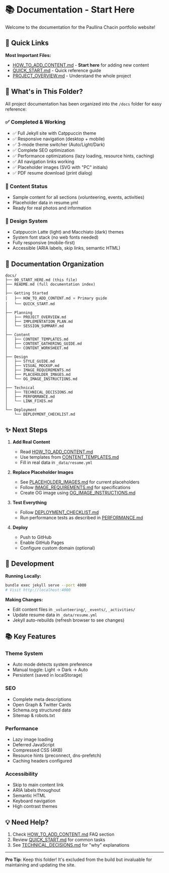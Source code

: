 # 📚 Documentation - Start Here

Welcome to the documentation for the Paullina Chacin portfolio website!

## 🚀 Quick Links

**Most Important Files:**
- [HOW_TO_ADD_CONTENT.md](HOW_TO_ADD_CONTENT.md) - **Start here** for adding new content
- [QUICK_START.md](QUICK_START.md) - Quick reference guide
- [PROJECT_OVERVIEW.md](PROJECT_OVERVIEW.md) - Understand the whole project

## 📁 What's in This Folder?

All project documentation has been organized into the `/docs` folder for easy reference:

### ✅ Completed & Working
- ✅ Full Jekyll site with Catppuccin theme
- ✅ Responsive navigation (desktop + mobile)
- ✅ 3-mode theme switcher (Auto/Light/Dark)
- ✅ Complete SEO optimization
- ✅ Performance optimizations (lazy loading, resource hints, caching)
- ✅ All navigation links working
- ✅ Placeholder images (SVG with "PC" initials)
- ✅ PDF resume download (print dialog)

### 📝 Content Status
- Sample content for all sections (volunteering, events, activities)
- Placeholder data in resume.yml
- Ready for real photos and information

### 🎨 Design System
- Catppuccin Latte (light) and Macchiato (dark) themes
- System font stack (no web fonts needed)
- Fully responsive (mobile-first)
- Accessible (ARIA labels, skip links, semantic HTML)

## 📖 Documentation Organization

```
docs/
├── 00_START_HERE.md (this file)
├── README.md (full documentation index)
│
├── Getting Started
│   ├── HOW_TO_ADD_CONTENT.md ⭐ Primary guide
│   └── QUICK_START.md
│
├── Planning
│   ├── PROJECT_OVERVIEW.md
│   ├── IMPLEMENTATION_PLAN.md
│   └── SESSION_SUMMARY.md
│
├── Content
│   ├── CONTENT_TEMPLATES.md
│   ├── CONTENT_GATHERING_GUIDE.md
│   └── CONTENT_WORKSHEET.md
│
├── Design
│   ├── STYLE_GUIDE.md
│   ├── VISUAL_MOCKUP.md
│   ├── IMAGE_REQUIREMENTS.md
│   ├── PLACEHOLDER_IMAGES.md
│   └── OG_IMAGE_INSTRUCTIONS.md
│
├── Technical
│   ├── TECHNICAL_DECISIONS.md
│   ├── PERFORMANCE.md
│   └── LINK_FIXES.md
│
└── Deployment
    └── DEPLOYMENT_CHECKLIST.md
```

## ✨ Next Steps

1. **Add Real Content**
   - Read [HOW_TO_ADD_CONTENT.md](HOW_TO_ADD_CONTENT.md)
   - Use templates from [CONTENT_TEMPLATES.md](CONTENT_TEMPLATES.md)
   - Fill in real data in `_data/resume.yml`

2. **Replace Placeholder Images**
   - See [PLACEHOLDER_IMAGES.md](PLACEHOLDER_IMAGES.md) for current placeholders
   - Follow [IMAGE_REQUIREMENTS.md](IMAGE_REQUIREMENTS.md) for specifications
   - Create OG image using [OG_IMAGE_INSTRUCTIONS.md](OG_IMAGE_INSTRUCTIONS.md)

3. **Test Everything**
   - Follow [DEPLOYMENT_CHECKLIST.md](DEPLOYMENT_CHECKLIST.md)
   - Run performance tests as described in [PERFORMANCE.md](PERFORMANCE.md)

4. **Deploy**
   - Push to GitHub
   - Enable GitHub Pages
   - Configure custom domain (optional)

## 🔧 Development

**Running Locally:**
```bash
bundle exec jekyll serve --port 4000
# Visit http://localhost:4000
```

**Making Changes:**
- Edit content files in `_volunteering/`, `_events/`, `_activities/`
- Update resume data in `_data/resume.yml`
- Jekyll auto-rebuilds (refresh browser to see changes)

## 📚 Key Features

### Theme System
- Auto mode detects system preference
- Manual toggle: Light → Dark → Auto
- Persistent (saved in localStorage)

### SEO
- Complete meta descriptions
- Open Graph & Twitter Cards
- Schema.org structured data
- Sitemap & robots.txt

### Performance
- Lazy image loading
- Deferred JavaScript
- Compressed CSS (4KB)
- Resource hints (preconnect, dns-prefetch)
- Caching headers configured

### Accessibility
- Skip to main content link
- ARIA labels throughout
- Semantic HTML
- Keyboard navigation
- High contrast themes

## 💡 Need Help?

1. Check [HOW_TO_ADD_CONTENT.md](HOW_TO_ADD_CONTENT.md) FAQ section
2. Review [QUICK_START.md](QUICK_START.md) for common tasks
3. See [TECHNICAL_DECISIONS.md](TECHNICAL_DECISIONS.md) for "why" explanations

---

**Pro Tip**: Keep this folder! It's excluded from the build but invaluable for maintaining and updating the site.
